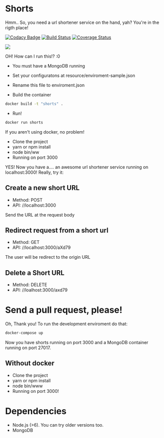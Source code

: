 # Shorts
Hmm.. So, you need a url shortener service on the hand, yah? You're in the rigth place!

[![Codacy Badge](https://api.codacy.com/project/badge/Grade/5ccabd14091a425c948da4e55ebd7784)](https://www.codacy.com/app/mematheuslc/shorts?utm_source=github.com&utm_medium=referral&utm_content=matheuslc/shorts&utm_campaign=badger)
[![Build Status](https://travis-ci.org/matheuslc/shorts.svg?branch=master)](https://travis-ci.org/matheuslc/shorts)
[![Coverage Status](https://coveralls.io/repos/github/matheuslc/shorts/badge.svg?branch=master)](https://coveralls.io/github/matheuslc/shorts?branch=master)

![](media/shorts-small.png)

OH! How can I run this!? :0

* You must have a MongoDB running 

* Set your configuratons at resource/enviroment-sample.json

* Rename this file to enviroment.json

* Build the container

```bash
docker build -t "shorts" .
```

* Run!

```bash
docker run shorts
```

If you aren't using docker, no problem!

* Clone the project
* yarn or npm install
* node bin/ww
* Running on port 3000

YES! Now you have a.... an awesome url shortener service running on localhost:3000! Really, try it:

## Create a new short URL

* Method: POST
* API: //localhost:3000

Send the URL at the request body

## Redirect request from a short url

* Method: GET
* API: //localhost:3000/aXd79

The user will be redirect to the origin URL

## Delete a Short URL

* Method: DELETE
* API: //loalhost:3000/axd79

# Send a pull request, please!
Oh, Thank you! To run the development enviroment do that:

```bash
docker-compose up
```

Now you have shorts running on port 3000 and a MongoDB container running on port 27017.

## Without docker

* Clone the project
* yarn or npm install
* node bin/www
* Running on port 3000!

# Dependencies
* Node.js (>6). You can try older versions too.
* MongoDB

